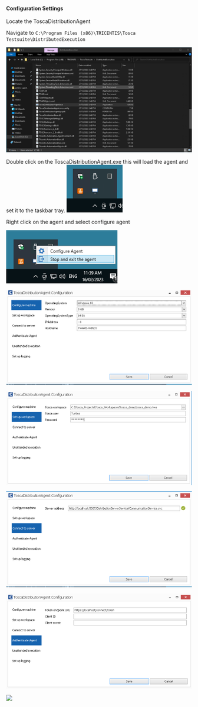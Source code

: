 
#### Configuration Settings

Locate the ToscaDistributionAgent

Navigate to ```C:\Program Files (x86)\TRICENTIS\Tosca Testsuite\DistributedExecution```

![](./img/Pasted%20image%2020230216113750.png)

Double click on the ToscaDistributionAgent.exe this will load the agent and set it to the taskbar tray.
![](./img/Pasted%20image%2020230216113920.png)

Right click on the agent and select configure agent

![](./img/Pasted%20image%2020230216114003.png)

![](./img/Pasted%20image%2020230216114034.png)

![](./img/Pasted%20image%2020230216114119.png)

![](./img/Pasted%20image%2020230216114135.png)

![](./img/Pasted%20image%2020230216114151.png)

![](Pasted%20image%2020230216114213.png)